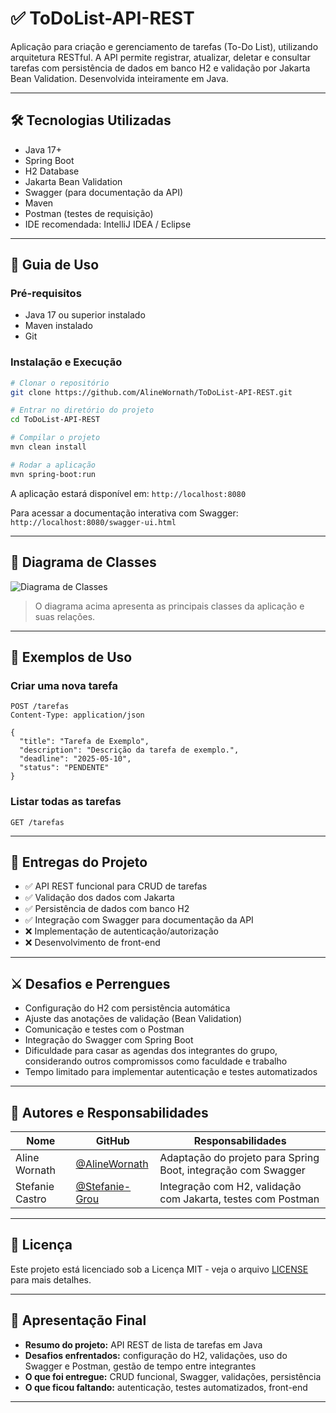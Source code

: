 
# ✅ ToDoList-API-REST

Aplicação para criação e gerenciamento de tarefas (To-Do List), utilizando arquitetura RESTful. A API permite registrar, atualizar, deletar e consultar tarefas com persistência de dados em banco H2 e validação por Jakarta Bean Validation. Desenvolvida inteiramente em Java.

---

## 🛠️ Tecnologias Utilizadas

- Java 17+
- Spring Boot
- H2 Database
- Jakarta Bean Validation
- Swagger (para documentação da API)
- Maven
- Postman (testes de requisição)
- IDE recomendada: IntelliJ IDEA / Eclipse

---

## 🚀 Guia de Uso

### Pré-requisitos

- Java 17 ou superior instalado
- Maven instalado
- Git

### Instalação e Execução

```bash
# Clonar o repositório
git clone https://github.com/AlineWornath/ToDoList-API-REST.git

# Entrar no diretório do projeto
cd ToDoList-API-REST

# Compilar o projeto
mvn clean install

# Rodar a aplicação
mvn spring-boot:run
```

A aplicação estará disponível em: `http://localhost:8080`

Para acessar a documentação interativa com Swagger:
`http://localhost:8080/swagger-ui.html`

---

## 📐 Diagrama de Classes

![Diagrama de Classes](docs/diagrama.png)

> O diagrama acima apresenta as principais classes da aplicação e suas relações.

---

## 🧪 Exemplos de Uso

### Criar uma nova tarefa

```http
POST /tarefas
Content-Type: application/json

{
  "title": "Tarefa de Exemplo",
  "description": "Descrição da tarefa de exemplo.",
  "deadline": "2025-05-10",
  "status": "PENDENTE"
}
```

### Listar todas as tarefas

```http
GET /tarefas
```

---

## 🎯 Entregas do Projeto

- ✅ API REST funcional para CRUD de tarefas
- ✅ Validação dos dados com Jakarta
- ✅ Persistência de dados com banco H2
- ✅ Integração com Swagger para documentação da API
- ❌ Implementação de autenticação/autorização
- ❌ Desenvolvimento de front-end

---

## ⚔️ Desafios e Perrengues

- Configuração do H2 com persistência automática
- Ajuste das anotações de validação (Bean Validation)
- Comunicação e testes com o Postman
- Integração do Swagger com Spring Boot
- Dificuldade para casar as agendas dos integrantes do grupo, considerando outros compromissos como faculdade e trabalho
- Tempo limitado para implementar autenticação e testes automatizados

---

## 👥 Autores e Responsabilidades

| Nome              | GitHub                                           | Responsabilidades                                                                 |
|-------------------|--------------------------------------------------|------------------------------------------------------------------------------------|
| Aline Wornath     | [@AlineWornath](https://github.com/AlineWornath) | Adaptação do projeto para Spring Boot, integração com Swagger                      |
| Stefanie Castro   | [@Stefanie-Grou](https://github.com/Stefanie-Grou) | Integração com H2, validação com Jakarta, testes com Postman                       |

---

## 📄 Licença

Este projeto está licenciado sob a Licença MIT - veja o arquivo [LICENSE](./LICENSE) para mais detalhes.

---

## 📢 Apresentação Final

- **Resumo do projeto:** API REST de lista de tarefas em Java
- **Desafios enfrentados:** configuração do H2, validações, uso do Swagger e Postman, gestão de tempo entre integrantes
- **O que foi entregue:** CRUD funcional, Swagger, validações, persistência
- **O que ficou faltando:** autenticação, testes automatizados, front-end

---
